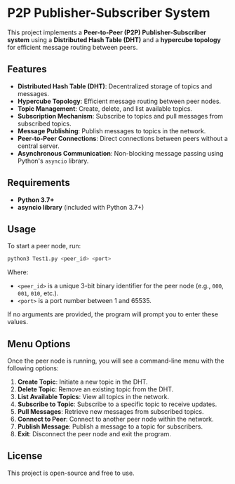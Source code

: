 
# P2P Publisher-Subscriber System

This project implements a **Peer-to-Peer (P2P) Publisher-Subscriber system** using a **Distributed Hash Table (DHT)** and a **hypercube topology** for efficient message routing between peers.

## Features

- **Distributed Hash Table (DHT)**: Decentralized storage of topics and messages.
- **Hypercube Topology**: Efficient message routing between peer nodes.
- **Topic Management**: Create, delete, and list available topics.
- **Subscription Mechanism**: Subscribe to topics and pull messages from subscribed topics.
- **Message Publishing**: Publish messages to topics in the network.
- **Peer-to-Peer Connections**: Direct connections between peers without a central server.
- **Asynchronous Communication**: Non-blocking message passing using Python's `asyncio` library.

## Requirements

- **Python 3.7+**
- **asyncio library** (included with Python 3.7+)

## Usage

To start a peer node, run:

```bash
python3 Test1.py <peer_id> <port>
```

Where:
- `<peer_id>` is a unique 3-bit binary identifier for the peer node (e.g., `000`, `001`, `010`, etc.).
- `<port>` is a port number between 1 and 65535.

If no arguments are provided, the program will prompt you to enter these values.

## Menu Options

Once the peer node is running, you will see a command-line menu with the following options:

1. **Create Topic**: Initiate a new topic in the DHT.
2. **Delete Topic**: Remove an existing topic from the DHT.
3. **List Available Topics**: View all topics in the network.
4. **Subscribe to Topic**: Subscribe to a specific topic to receive updates.
5. **Pull Messages**: Retrieve new messages from subscribed topics.
6. **Connect to Peer**: Connect to another peer node within the network.
7. **Publish Message**: Publish a message to a topic for subscribers.
8. **Exit**: Disconnect the peer node and exit the program.

## License
This project is open-source and free to use.
